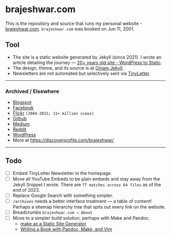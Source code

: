 # brajeshwar.com

This is the repository and source that runs my personal website - [brajeshwar.com](https://brajeshwar.com). `brajeshwar.com` was booked on Jun 11, 2001.

## Tool

- The site is a static website generated by Jekyll (since 2021). I wrote an article detailing the journey — [20+ years old site - WordPress to Static](https://brajeshwar.com/2021/brajeshwar.com-2021/).
- The design, theme, and its source is at [Oinam Jekyll](https://oinam.github.io/oinam-jekyll/).
- Newsletters are not automated but selectively sent via [TinyLetter](https://tinyletter.com/oinam).

---

### Archived / Elsewhere

- [Blogspot](http://brajeshwar.blogspot.com)
- [Facebook](https://www.facebook.com/brajeshwar/)
- [Flickr](https://www.flickr.com/photos/brajeshwar/) `(2004-2015; 11+ million views)`
- [Github](http://github.com/brajeshwar)
- [Medium](https://medium.com/@brajeshwar)
- [Reddit](https://www.reddit.com/user/Brajeshwar/)
- [WordPress](https://profiles.wordpress.org/brajeshwar/)
- More at https://discoverprofile.com/brajeshwar/

---

## Todo

- [ ] Embed TinyLetter Newsletter in the homepage.
- [ ] Move all YouTube Embeds to be plain embeds and stay away from the Jekyll Snippet I wrote. There are `77 matches across 64 files` as of the end of 2023.
- [ ] Replace Google Search with something simpler.
- [ ] `/archives` needs a better interface treatment — a table of content! Perhaps a sitemap hierarchy tree that spits out every link on the website.
- [ ] Breadcrumbs `brajeshwar.com → About`
- [ ] Move to a simpler build solution, perhaps with Make and Pandoc.
	+ [make as a Static Site Generator](https://www.karl.berlin/static-site.html)
	+ [Writing a Book with Pandoc, Make, and Vim](https://keleshev.com/my-book-writing-setup/)